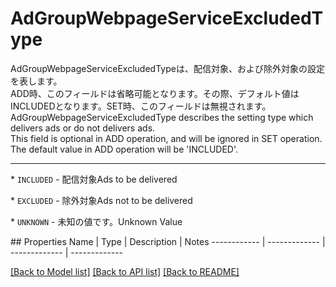 # AdGroupWebpageServiceExcludedType

<div lang=\"ja\">AdGroupWebpageServiceExcludedTypeは、配信対象、および除外対象の設定を表します。<br> ADD時、このフィールドは省略可能となります。その際、デフォルト値はINCLUDEDとなります。SET時、このフィールドは無視されます。</div> <div lang=\"en\">AdGroupWebpageServiceExcludedType describes the setting type which delivers ads or do not delivers ads.<br> This field is optional in ADD operation, and will be ignored in SET operation. The default value in ADD operation will be 'INCLUDED'.</div> <hr> <p>* <code>INCLUDED</code> - <span lang=\"ja\">配信対象</span><span lang=\"en\">Ads to be delivered</span></p> <p>* <code>EXCLUDED</code> - <span lang=\"ja\">除外対象</span><span lang=\"en\">Ads not to be delivered</span></p> <p>* <code>UNKNOWN</code> - <span lang=\"ja\">未知の値です。</span><span lang=\"en\">Unknown Value</span></p> 
## Properties
Name | Type | Description | Notes
------------ | ------------- | ------------- | -------------

[[Back to Model list]](../README.md#documentation-for-models) [[Back to API list]](../README.md#documentation-for-api-endpoints) [[Back to README]](../README.md)


